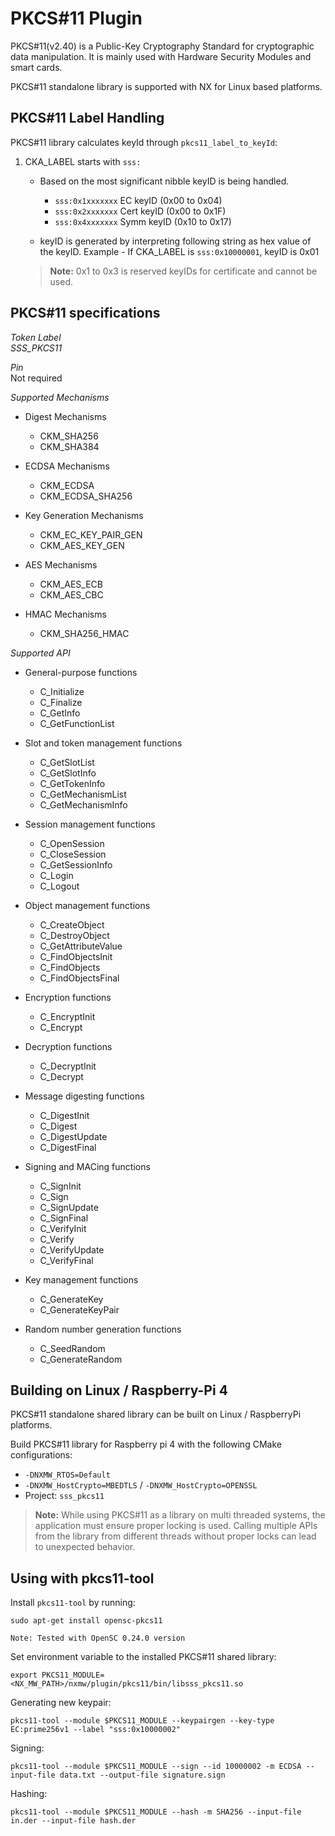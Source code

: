 # PKCS#11 Plugin

PKCS#11(v2.40) is a Public-Key Cryptography Standard for cryptographic
data manipulation. It is mainly used with Hardware Security Modules and
smart cards.

PKCS#11 standalone library is supported with NX for Linux based
platforms.

## PKCS#11 Label Handling

PKCS#11 library calculates keyId through `pkcs11_label_to_keyId`:

1.  CKA_LABEL starts with `sss:`  
    - Based on the most significant nibble keyID is being handled.  
      - `sss:0x1xxxxxxx` EC keyID (0x00 to 0x04)
      - `sss:0x2xxxxxxx` Cert keyID (0x00 to 0x1F)
      - `sss:0x4xxxxxxx` Symm keyID (0x10 to 0x17)

    - keyID is generated by interpreting following string as hex value
      of the keyID. Example - If CKA_LABEL is `sss:0x10000001`, keyID is
      0x01

    >**Note:**  0x1 to 0x3 is reserved keyIDs for certificate and cannot be used.

## PKCS#11 specifications

*Token Label*  
*SSS_PKCS11*

*Pin*  
Not required

*Supported Mechanisms*  
- Digest Mechanisms  
  - CKM_SHA256
  - CKM_SHA384

- ECDSA Mechanisms  
  - CKM_ECDSA
  - CKM_ECDSA_SHA256

- Key Generation Mechanisms  
  - CKM_EC_KEY_PAIR_GEN
  - CKM_AES_KEY_GEN

- AES Mechanisms  
  - CKM_AES_ECB
  - CKM_AES_CBC

- HMAC Mechanisms  
  - CKM_SHA256_HMAC

*Supported API*  
- General-purpose functions  
  - C_Initialize
  - C_Finalize
  - C_GetInfo
  - C_GetFunctionList

- Slot and token management functions  
  - C_GetSlotList
  - C_GetSlotInfo
  - C_GetTokenInfo
  - C_GetMechanismList
  - C_GetMechanismInfo

- Session management functions  
  - C_OpenSession
  - C_CloseSession
  - C_GetSessionInfo
  - C_Login
  - C_Logout

- Object management functions  
  - C_CreateObject
  - C_DestroyObject
  - C_GetAttributeValue
  - C_FindObjectsInit
  - C_FindObjects
  - C_FindObjectsFinal

- Encryption functions  
  - C_EncryptInit
  - C_Encrypt

- Decryption functions  
  - C_DecryptInit
  - C_Decrypt

- Message digesting functions  
  - C_DigestInit
  - C_Digest
  - C_DigestUpdate
  - C_DigestFinal

- Signing and MACing functions  
  - C_SignInit
  - C_Sign
  - C_SignUpdate
  - C_SignFinal
  - C_VerifyInit
  - C_Verify
  - C_VerifyUpdate
  - C_VerifyFinal

- Key management functions  
  - C_GenerateKey
  - C_GenerateKeyPair

- Random number generation functions  
  - C_SeedRandom
  - C_GenerateRandom

## Building on Linux / Raspberry-Pi 4

PKCS#11 standalone shared library can be built on Linux / RaspberryPi
platforms.

Build PKCS#11 library for Raspberry pi 4 with the following CMake
configurations:

- `-DNXMW_RTOS=Default`
- `-DNXMW_HostCrypto=MBEDTLS` / `-DNXMW_HostCrypto=OPENSSL`
- Project: `sss_pkcs11`

>**Note:** While using PKCS#11 as a library on multi threaded systems, the application must ensure proper locking is used. Calling multiple APIs from the library from different threads without proper locks can lead to unexpected behavior.

## Using with pkcs11-tool

Install `pkcs11-tool` by running:

``` shell
sudo apt-get install opensc-pkcs11

Note: Tested with OpenSC 0.24.0 version
```

Set environment variable to the installed PKCS#11 shared library:

``` shell
export PKCS11_MODULE=<NX_MW_PATH>/nxmw/plugin/pkcs11/bin/libsss_pkcs11.so
```

Generating new keypair:

``` shell
pkcs11-tool --module $PKCS11_MODULE --keypairgen --key-type EC:prime256v1 --label "sss:0x10000002"
```

Signing:

``` shell
pkcs11-tool --module $PKCS11_MODULE --sign --id 10000002 -m ECDSA --input-file data.txt --output-file signature.sign
```

Hashing:

``` shell
pkcs11-tool --module $PKCS11_MODULE --hash -m SHA256 --input-file in.der --input-file hash.der
```